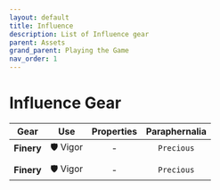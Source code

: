 ```yaml
---
layout: default
title: Influence
description: List of Influence gear
parent: Assets
grand_parent: Playing the Game
nav_order: 1
---
```


# Influence Gear

|    Gear    |   Use    | Properties | Paraphernalia |
|:----------:|:--------:|:----------:|:-------------:|
| **Finery** | 🛡 Vigor |     -      |  `Precious`   |
|            |          |            |               |
| **Finery** | 🛡 Vigor |     -      |  `Precious`   |
